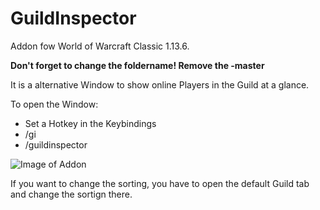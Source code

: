 # GuildInspector
Addon fow World of Warcraft Classic 1.13.6.

**Don't forget to change the foldername! Remove the -master**

It is a alternative Window to show online Players in the Guild at a glance.

To open the Window:
* Set a Hotkey in the Keybindings
* /gi
* /guildinspector

![Image of Addon](https://i.imgur.com/VzQevtz.png)

If you want to change the sorting, you have to open the default Guild tab and change the sortign there.
